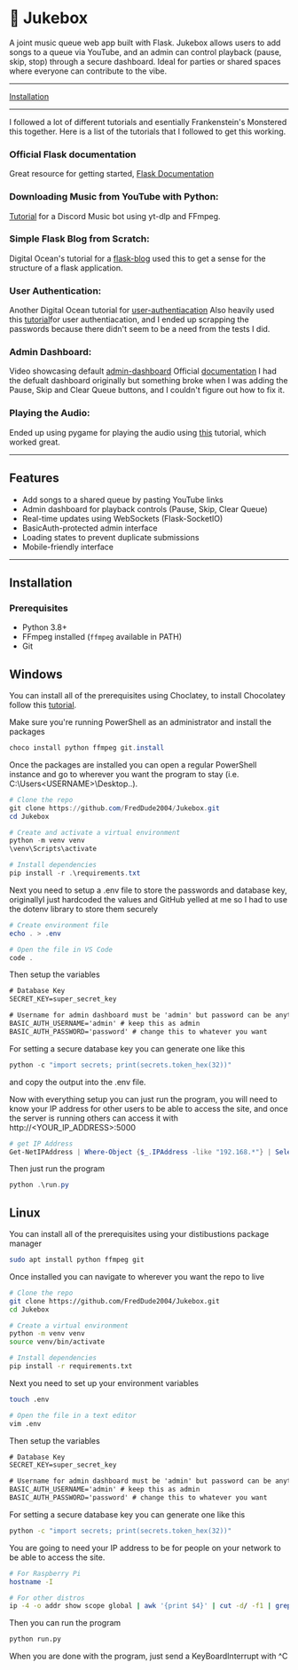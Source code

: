 # 🎵 Jukebox

A joint music queue web app built with Flask. Jukebox allows users to add songs to a queue via YouTube, and an admin can control playback (pause, skip, stop) through a secure dashboard. Ideal for parties or shared spaces where everyone can contribute to the vibe.

---
[Installation](#installation)

---

I followed a lot of different tutorials and esentially Frankenstein's Monstered this together.
Here is a list of the tutorials that I followed to get this working. 

### Official Flask documentation
  Great resource for getting started, [Flask Documentation](https://flask.palletsprojects.com/en/stable/)

### Downloading Music from YouTube with Python:
  [Tutorial](https://www.youtube.com/watch?v=U5CUkxUh2CQ) for a Discord Music bot using yt-dlp and FFmpeg. 

### Simple Flask Blog from Scratch:
  Digital Ocean's tutorial for a [flask-blog](https://www.digitalocean.com/community/tutorials/how-to-make-a-web-application-using-flask-in-python-3) used this to get a sense for the structure of a flask application. 

### User Authentication:
   Another Digital Ocean tutorial for [user-authentiacation](https://www.digitalocean.com/community/tutorials/how-to-add-authentication-to-your-app-with-flask-login)
   Also heavily used this [tutorial](https://youtu.be/Fr2MxT9M0V4?si=UXkqOSAb8cqTn49T)for user authentiacation, and I ended up scrapping the passwords because there didn't seem to be a need from the tests I did. 

### Admin Dashboard:
  Video showcasing default [admin-dashboard](https://www.youtube.com/watch?v=G1FBSYJ45Ww)
  Official [documentation](https://flask-admin.readthedocs.io/en/stable/)
  I had the defualt dashboard originally but something broke when I was adding the Pause, Skip and Clear Queue buttons, and I couldn't figure out how to fix it.

### Playing the Audio:
  Ended up using pygame for playing the audio using [this](https://youtu.be/5F9cl4ZCqQ8?si=VNEBMN1oKNDfPBVo) tutorial, which worked great. 

---

##  Features

-  Add songs to a shared queue by pasting YouTube links
-  Admin dashboard for playback controls (Pause, Skip, Clear Queue)
-  Real-time updates using WebSockets (Flask-SocketIO)
-  BasicAuth-protected admin interface
-  Loading states to prevent duplicate submissions
-  Mobile-friendly interface

---

## Installation 

###  Prerequisites

- Python 3.8+
- FFmpeg installed (`ffmpeg` available in PATH)
- Git

## Windows
You can install all of the prerequisites using Choclatey, to install Chocolatey follow this [tutorial](https://youtu.be/-5WLKu_J_AE?si=0TgG6fzj7YFdLzOF).

Make sure you're running PowerShell as an administrator and install the packages 
```powershell
choco install python ffmpeg git.install
```
Once the packages are installed you can open a regular PowerShell instance and go to wherever you want the program to stay (i.e. C:\Users\<USERNAME>\Desktop\..).

```powershell 
# Clone the repo 
git clone https://github.com/FredDude2004/Jukebox.git
cd Jukebox

# Create and activate a virtual environment 
python -m venv venv
\venv\Scripts\activate

# Install dependencies
pip install -r .\requirements.txt
```

Next you need to setup a .env file to store the passwords and database key, originallyI just hardcoded the values and GitHub yelled at me so I had to use the dotenv library
to store them securely

```powershell
# Create environment file
echo . > .env

# Open the file in VS Code
code .
```

Then setup the variables

```txt
# Database Key
SECRET_KEY=super_secret_key

# Username for admin dashboard must be 'admin' but password can be anything you want
BASIC_AUTH_USERNAME='admin' # keep this as admin
BASIC_AUTH_PASSWORD='password' # change this to whatever you want 
```

For setting a secure database key you can generate one like this 

```powershell
python -c "import secrets; print(secrets.token_hex(32))"
```

and copy the output into the .env file. 

Now with everything setup you can just run the program, you will need to know your IP address for other users to be able to access the site, and once the server is running others can access it with http://<YOUR_IP_ADDRESS>:5000

```powershell
# get IP Address
Get-NetIPAddress | Where-Object {$_.IPAddress -like "192.168.*"} | Select-Object IPAddress
```

Then just run the program

```powershell
python .\run.py
```

## Linux
You can install all of the prerequisites using your distibustions package manager

```bash
sudo apt install python ffmpeg git 
```

Once installed you can navigate to wherever you want the repo to live

```bash
# Clone the repo
git clone https://github.com/FredDude2004/Jukebox.git
cd Jukebox

# Create a virtual environment
python -m venv venv
source venv/bin/activate  

# Install dependencies
pip install -r requirements.txt
```

Next you need to set up your environment variables 

```bash
touch .env

# Open the file in a text editor
vim .env
```

Then setup the variables

```txt
# Database Key
SECRET_KEY=super_secret_key

# Username for admin dashboard must be 'admin' but password can be anything you want
BASIC_AUTH_USERNAME='admin' # keep this as admin
BASIC_AUTH_PASSWORD='password' # change this to whatever you want 
```

For setting a secure database key you can generate one like this 

```bash
python -c "import secrets; print(secrets.token_hex(32))"
```

You are going to need your IP address to be for people on your network to be able to access the site.

```bash
# For Raspberry Pi
hostname -I

# For other distros
ip -4 -o addr show scope global | awk '{print $4}' | cut -d/ -f1 | grep '^192\.168\.'
```

Then you can run the program

```bash
python run.py
```

When you are done with the program, just send a KeyBoardInterrupt with ^C



